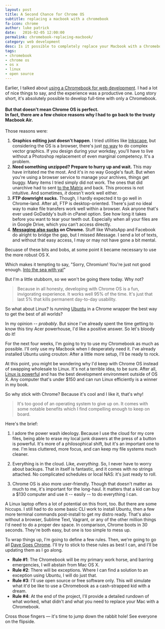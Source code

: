 ```yaml
---
layout: post
title: A Second Chance for Chrome OS
subtitle: replacing a macbook with a chromebook
fa-icon: chrome
author: luke patrick
date:   2016-02-05 12:00:00
permalink: chromebook-replacing-macbook/
category: web development
desc: Is it possible to completely replace your Macbook with a Chromebook? Router Chowder aims to find out.
tags:
- chromebook
- chrome os
- os x
- linux
- open source
---
```


Earlier, I talked about [using a Chromebook for web development](http://routerchowder.com/chromebook-for-web-development/). I had a lot of nice things to say, and the experience was a productive one. Long story short, it's absolutely possible to develop full-time with only a Chromebook. 

#### **But that doesn't mean Chrome OS is perfect.**<br> In fact, there are a few choice reasons why I had to go back to the trusty Macbook Air.

Those reasons were: 

1. **Graphics editing just doesn't happen**. I tried utilities like [Inkscape](https://chrome.google.com/webstore/detail/inkscape-on-rollapp/icjinnaagdniegmfejingjjhljhmkopj?hl=en), but considering the OS is a browser, there's just [no way](http://larc.unt.edu/ian/art/ascii/shader/hires/ASCII-abbeyroad-gray1024.png) to do complex vector graphics. If you design during your workday, you'll have to live without a Photoshop replacement of even marginal competency. It's a problem.
2. **Need something unzipped? Prepare to hurry up and wait.** This may have irritated me the most. And it's in no way Google's fault. But when you're using a browser service to manage your archives, things get buggy. Many items I tried simply did not work. The ones that did unarchive had to sent [to the Matrix](https://chrome.google.com/webstore/detail/cloudconvert/hfpmbfgodkfcebpgheiedaddoikmljkk?hl=en) and back. This process is not intuitive. And sometimes, *it* doesn't work well either.
3. **FTP downright sucks.** Though, I hardly expected it to go well in Chrome-land. After all, FTP is desktop-oriented. There's just no ideal way to make file transfers work well within a browser. Ask anyone that's ever used GoDaddy's built-in cPanel option. See how long it takes before you want to tear your teeth out. Especially when all your files are in Google Drive, which you can't access directly.
4. **[Messaging also sucks](http://i.perezhilton.com/wp-content/uploads/2014/06/napoleon-kip-chatting-online.gif) on Chrome.** Stuff like WhatsApp and Facebook do alright to bridge the gap, but I missed iMessage. I send a lot of texts, and without that easy access, I may or may not have gone a bit mental. 

Becuase of these bits and bobs, at some point it became necessary to use the more robust OS X.

Which makes it tempting to say, "Sorry, Chromium! You're just not good enough. [Into the sea with ya!](https://twitter.com/getinthesea?lang=en)" 

But I'm a little stubborn, so we won't be going there today. Why not?

> Because in all honesty, developing with Chrome OS is a fun, invigorating experience. It works well 95% of the time. It's just that last 5% that kills permanent day-to-day usability. 

So what about Linux? Is running [Ubuntu](http://www.ubuntu.com/) in a Chrome wrapper the best way to get the best of all worlds? 

In my opinion -- *probably*. But since I've already spent the time getting to know this tiny Acer powerhouse, I'd like a positive answer. So let's bloody do it! 

For the next four weeks, I'm going to try to use my Chromebook as much as possible. I'll only use my Macbook when I desperately need it.  I've already installed Ubuntu using crouton: After a little more setup, I'll be ready to rock. 

At this point, you might be wondering why I'd keep with Chrome OS instead of swapping wholesale to Linux. It's not a terrible idea, to be sure. After all, [Linux is powerful](https://redders.files.wordpress.com/2007/08/nerd-46422.jpg) and has the best development environment outside of OS X. Any computer that's under $150 and can run Linux efficiently is a winner in my book. 

So why stick with Chrome? Because it's cool and I like it, that's why! 

>It's too good of an operating system to give up on. It comes with some notable benefits which I find compelling enough to keep on board.

Here's the brief: 

1. I adore the power wash ideology. Because I use the cloud for my core files, being able to erase my local junk drawers at the press of a button is powerful. It's more of a philosophical shift, but it's an important one to me. I'm less cluttered, more focus, and can keep my file systems much cleaner.

2. Everything is in the cloud. Like, *everything*. So, I never have to worry about backups. That in itself is fantastic, and it comes with no strings attached. No complicated schedules or local NAS: it's just ready to roll. 

3. Chrome OS is also more user-friendly. Though that doesn't matter as much to me, it's important for the long-haul. It matters that a kid can buy a $130 computer and use it -- easily -- to do everything I can.

A Linux laptop offers a lot of potential on this front, too. But there are some hiccups. I still had to do some basic CLI work to install Ubuntu, then a few more terminal commands post-install to get my distro ready. That's also without a browser, Sublime Text, Vagrant, or any of the other million things I'd need to do a proper dev space. In comparison, Chrome boots in 30 seconds. They're both easy, but one is too simple to mess up. 

To wrap things up, I'm going to define a few rules. Then, we're going to go all [Dave Goes Chrome](http://daverupert.com/2016/01/davegoeswindows-checkin/). I'll try to stick to these rules as best I can, and I'll be updating them as I go along. 

- **Rule #1**: The Chromebook will be my primary work horse, and barring emergencies, I will abstain from Mac OS X.
- **Rule #2**: There will be exceptions. Where I can find a solution to an exception using Ubuntu, I will do just that. 
- **Rule #3**: I'll use open source or free software only. This will simulate what it'd be like to use a Chromebook as a cash-strapped kid with a dream.
- **Rule #4**: At the end of the project, I'll provide a detailed rundown of what worked, what didn't and what you need to replace your Mac with a Chromebook. 

Cross those fingers — it's time to jump down the rabbit hole! See everyone on the flipside. 

